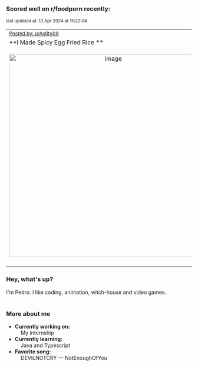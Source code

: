 ### Scored well on r/foodporn recently:

<p align="left"><sub>last updated at: 13 Apr 2024 at 15:22:04</sub></p>

|   |
| --- |
| <sub>[Posted by: u/Astitv09][source]</sub> |
| **I Made Spicy Egg Fried Rice ** | 
|<p align="center"> <img alt="image" src="https://i.redd.it/n3q16xve4atc1.jpeg" width="550" /> </p>|
|   |

### Hey, what's up?

I'm Pedro. I like coding, animation, witch-house and video games.<br><br>

### More about me
- **Currently working on:**  
&nbsp;&nbsp;&nbsp;&nbsp;My internship
- **Currently learning:**  
&nbsp;&nbsp;&nbsp;&nbsp;Java and Typescript
- **Favorite song:**  
&nbsp;&nbsp;&nbsp;&nbsp;DEVILNOTCRY — NotEnoughOfYou<br><br>

  



  
  
  
[linkedin]: https://linkedin.com/in/pedro-h-r-gomes-8a487b14a/
[gmail]: mailto:pilique11@gmail.com
[source]: https://reddit.com/r/FoodPorn/comments/1bz1pqe/i_made_spicy_egg_fried_rice/
[redditAPI]: https://www.reddit.com/dev/api/